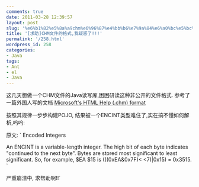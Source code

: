 ```yaml
---
comments: true
date: 2011-03-28 12:39:57
layout: post
slug: '%e6%b1%82%e5%8a%a9chm%e6%96%87%e4%bb%b6%e7%9a%84%e6%a0%bc%e5%bc%8f%e6%88%91%e7%96%91%e6%83%91%e4%ba%86'
title: '[求助]CHM文件的格式,我疑惑了!!!'
permalink: '/258.html'
wordpress_id: 258
categories:
- Java
tags:
- Ant
- el
- Java
---
```


这几天想做一个CHM文件的Java读写库,困困研读这种非公开的文件格式.
参考了一篇外国人写的文档 [Microsoft's HTML Help (.chm) format](http://www.russotto.net/chm/chmformat.html)

按照其规律一步步构建POJO, 结果被一个ENCINT类型难住了,实在搞不懂如何解析,呜呜:

原文:
`
Encoded Integers

An ENCINT is a variable-length integer. The high bit of each byte indicates "continued to the next byte". Bytes are stored most significant to least significant. So, for example, $EA $15 is (((0xEA&0x7F)< <7)|0x15) = 0x3515. 
`

严重崩溃中, 求帮助啊!!`
